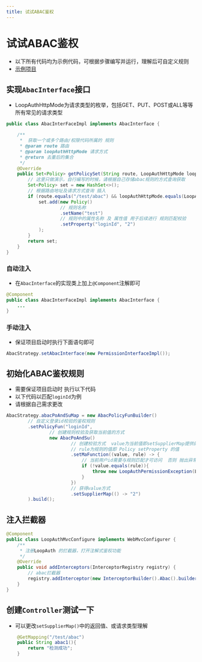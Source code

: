 ```yaml
---
title: 试试ABAC鉴权
---
```


# 试试ABAC鉴权

- 以下所有代码均为示例代码，可根据步骤编写并运行，理解后可自定义规则
- [示例项目](https://gitee.com/Chang_Zou/LoopAuth-abac-demo)

## 实现`AbacInterface`接口

- LoopAuthHttpMode为请求类型的枚举，包括GET、PUT、POST或ALL等等所有常见的请求类型

```java
public class AbacInterFaceImpl implements AbacInterface {

    /**
     *  获取一个或多个路由/权限代码所属的 规则
     * @param route 路由
     * @param loopAuthHttpMode 请求方式
     * @return 去重后的集合
     */
    @Override
    public Set<Policy> getPolicySet(String route, LoopAuthHttpMode loopAuthHttpMode) {
        // 这里只做演示，自行编写的时候，请根据自己存储abac规则的方式查询获取
        Set<Policy> set = new HashSet<>();
        // 根据路由地址及请求方式查询 插入
        if (route.equals("/test/abac") && loopAuthHttpMode.equals(LoopAuthHttpMode.GET)){
            set.add(new Policy()
                    // 规则名称
                    .setName("test")
                    // 规则中的属性名称 及 属性值 用于后续进行 规则匹配校验
                    .setProperty("loginId", "2")
            );
        }
        return set;
    }
}
```


### 自动注入

- 在`AbacInterface`的实现类上加上`@Component`注解即可

```java
@Component
public class AbacInterFaceImpl implements AbacInterface {
    ...
}
```

### 手动注入

- 保证项目启动时执行下面语句即可

```java
AbacStrategy.setAbacInterface(new PermissionInterfaceImpl());
```

## 初始化ABAC鉴权规则

- 需要保证项目启动时 执行以下代码
- 以下代码以匹配`loginId`为例
- 请根据自己需求更改

```java
AbacStrategy.abacPoAndSuMap = new AbacPolicyFunBuilder()
        // 自定义登录id校验的鉴权规则
        .setPolicyFun("loginId",
                // 创建规则校验及获取当前值的方式
                new AbacPoAndSu()
                        // 创建校验方式  value为当前值即setSupplierMap提供的值
                        // rule为规则的值即 Policy setProperty 的值
                        .setMaFunction((value, rule) -> {
                            // 当前用户id需要与规则匹配才可访问  否则 抛出异常
                            if (!value.equals(rule)){
                                throw new LoopAuthPermissionException(LoopAuthExceptionEnum.NO_PERMISSION);
                            }
                        })
                        // 获得value方式
                        .setSupplierMap(() -> "2")
        ).build();


```

## 注入拦截器

```java
@Component
public class LoopAuthMvcConfigure implements WebMvcConfigurer {
    /**
     * 注册LoopAuth 的拦截器，打开注解式鉴权功能
     */
    @Override
    public void addInterceptors(InterceptorRegistry registry) {
        // abac拦截器
        registry.addInterceptor(new InterceptorBuilder().Abac().builder()).addPathPatterns("/**");
    }
}
```

## 创建`Controller`测试一下

- 可以更改`setSupplierMap()`中的返回值、或请求类型理解

```java
    @GetMapping("/test/abac")
    public String abac1(){
        return "检测成功";
    }
```
